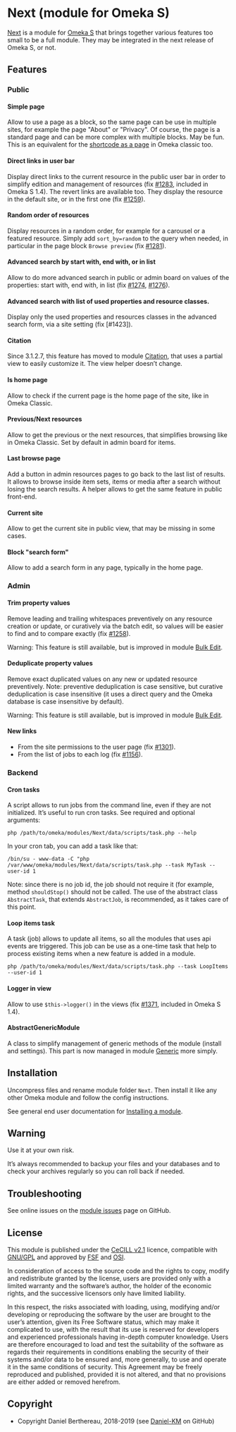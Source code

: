 Next (module for Omeka S)
=========================

[Next] is a module for [Omeka S] that brings together various features too small
to be a full module. They may be integrated in the next release of Omeka S, or
not.

Features
--------

### Public

#### Simple page

Allow to use a page as a block, so the same page can be use in multiple sites,
for example the page "About" or "Privacy". Of course, the page is a standard
page and can be more complex with multiple blocks. May be fun.
This is an equivalent for the [shortcode as a page] in Omeka classic too.

#### Direct links in user bar

Display direct links to the current resource in the public user bar in order to
simplify edition and management of resources (fix [#1283], included in Omeka S 1.4).
The revert links are available too. They display the resource in the default
site, or in the first one (fix [#1259]).

#### Random order of resources

Display resources in a random order, for example for a carousel or a featured
resource. Simply add `sort_by=random` to the query when needed, in particular
in the page block `Browse preview` (fix [#1281]).

#### Advanced search by start with, end with, or in list

Allow to do more advanced search in public or admin board on values of the
properties: start with, end with, in list (fix [#1274], [#1276]).

#### Advanced search with list of used properties and resource classes.

Display only the used properties and resources classes in the advanced search
form, via a site setting (fix [#1423]).

#### Citation

Since 3.1.2.7, this feature has moved to module [Citation], that uses a partial
view to easily customize it. The view helper doesn’t change.

#### Is home page

Allow to check if the current page is the home page of the site, like in Omeka Classic.

#### Previous/Next resources

Allow to get the previous or the next resources, that simplifies browsing like
in Omeka Classic. Set by default in admin board for items.

#### Last browse page

Add a button in admin resources pages to go back to the last list of results. It
allows to browse inside item sets, items or media after a search without losing
the search results. A helper allows to get the same feature in public front-end.

#### Current site

Allow to get the current site in public view, that may be missing in some cases.

#### Block "search form"

Allow to add a search form in any page, typically in the home page.

### Admin

#### Trim property values

Remove leading and trailing whitespaces preventively on any resource creation or
update, or curatively via the batch edit, so values will be easier to find and
to compare exactly (fix [#1258]).

Warning: This feature is still available, but is improved in module [Bulk Edit].

#### Deduplicate property values

Remove exact duplicated values on any new or updated resource preventively.
Note: preventive deduplication is case sensitive, but curative deduplication is
case insensitive (it uses a direct query and the Omeka database is case
insensitive by default).

Warning: This feature is still available, but is improved in module [Bulk Edit].

#### New links

- From the site permissions to the user page (fix [#1301]).
- From the list of jobs to each log (fix [#1156]).

### Backend

#### Cron tasks

A script allows to run jobs from the command line, even if they are not
initialized. It’s useful to run cron tasks. See required and optional arguments:

```
php /path/to/omeka/modules/Next/data/scripts/task.php --help
```

In your cron tab, you can add a task like that:

```
/bin/su - www-data -C "php /var/www/omeka/modules/Next/data/scripts/task.php --task MyTask --user-id 1
```

Note: since there is no job id, the job should not require it (for example,
method `shouldStop()` should not be called. The use of the abstract class `AbstractTask`,
that extends `AbstractJob`, is recommended, as it takes care of this point.

#### Loop items task

A task (job) allows to update all items, so all the modules that uses api events
are triggered. This job can be use as a one-time task that help to process
existing items when a new feature is added in a module.

```
php /path/to/omeka/modules/Next/data/scripts/task.php --task LoopItems --user-id 1
```

#### Logger in view

Allow to use `$this->logger()` in the views (fix [#1371], included in Omeka S 1.4).

#### AbstractGenericModule

A class to simplify management of generic methods of the module (install and
settings). This part is now managed in module [Generic] more simply.


Installation
------------

Uncompress files and rename module folder `Next`. Then install it like any
other Omeka module and follow the config instructions.

See general end user documentation for [Installing a module].


Warning
-------

Use it at your own risk.

It’s always recommended to backup your files and your databases and to check
your archives regularly so you can roll back if needed.


Troubleshooting
---------------

See online issues on the [module issues] page on GitHub.


License
-------

This module is published under the [CeCILL v2.1] licence, compatible with
[GNU/GPL] and approved by [FSF] and [OSI].

In consideration of access to the source code and the rights to copy, modify and
redistribute granted by the license, users are provided only with a limited
warranty and the software’s author, the holder of the economic rights, and the
successive licensors only have limited liability.

In this respect, the risks associated with loading, using, modifying and/or
developing or reproducing the software by the user are brought to the user’s
attention, given its Free Software status, which may make it complicated to use,
with the result that its use is reserved for developers and experienced
professionals having in-depth computer knowledge. Users are therefore encouraged
to load and test the suitability of the software as regards their requirements
in conditions enabling the security of their systems and/or data to be ensured
and, more generally, to use and operate it in the same conditions of security.
This Agreement may be freely reproduced and published, provided it is not
altered, and that no provisions are either added or removed herefrom.


Copyright
---------

* Copyright Daniel Berthereau, 2018-2019 (see [Daniel-KM] on GitHub)


[Omeka S]: https://omeka.org/s
[Next]: https://github.com/Daniel-KM/Omeka-S-module-Next
[shortcode as a page]: https://github.com/omeka/plugin-SimplePages/pull/24
[#1156]: https://github.com/omeka/omeka-s/issues/1156
[#1258]: https://github.com/omeka/omeka-s/issues/1258
[#1259]: https://github.com/omeka/omeka-s/issues/1259
[#1274]: https://github.com/omeka/omeka-s/issues/1274
[#1276]: https://github.com/omeka/omeka-s/issues/1276
[#1281]: https://github.com/omeka/omeka-s/issues/1281
[#1283]: https://github.com/omeka/omeka-s/issues/1283
[#1301]: https://github.com/omeka/omeka-s/issues/1301
[#1371]: https://github.com/omeka/omeka-s/issues/1371
[Citation]: https://github.com/Daniel-KM/Omeka-S-module-Citation
[Generic]: https://github.com/Daniel-KM/Omeka-S-module-Generic
[Bulk Edit]: https://github.com/Daniel-KM/Omeka-S-module-BulkEdit
[Installing a module]: http://dev.omeka.org/docs/s/user-manual/modules/#installing-modules
[module issues]: https://github.com/Daniel-KM/Omeka-S-module-Next/issues
[CeCILL v2.1]: https://www.cecill.info/licences/Licence_CeCILL_V2.1-en.html
[GNU/GPL]: https://www.gnu.org/licenses/gpl-3.0.html
[FSF]: https://www.fsf.org
[OSI]: http://opensource.org
[MIT]: http://http://opensource.org/licenses/MIT
[Daniel-KM]: https://github.com/Daniel-KM "Daniel Berthereau"
